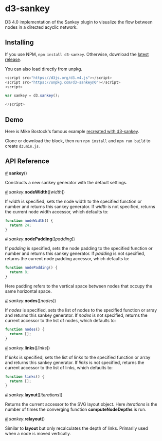 # d3-sankey

D3 4.0 implementation of the Sankey plugin to visualize the flow between nodes in a directed acyclic network.

## Installing

If you use NPM, `npm install d3-sankey`. Otherwise, download the [latest release](https://github.com/d3/d3-sankey/releases/latest).

You can also load directly from unpkg.

```javascript
<script src="https://d3js.org/d3.v4.js"></script>
<script src="https://unpkg.com/d3-sankey@0"></script>
<script>

var sankey = d3.sankey();

</script>
```

## Demo
Here is Mike Bostock's famous example [recreated with d3-sankey](http://bl.ocks.org/xaranke/9ada4c74a87b57ae7308).

Clone or download the block, then run `npm install` and `npm run build` to create `d3.min.js`.  

## API Reference

<a href="#sankey" name="sankey">#</a> <b>sankey</b>()

Constructs a new sankey generator with the default settings.

<a name="sankey_nodeWidth" href="#sankey_nodeWidth">#</a> <i>sankey</i>.<b>nodeWidth</b>([<i>width</i>])

If <i>width</i> is specified, sets the node width to the specified function or number and returns this sankey generator. If <i>width</i> is not specified, returns the current node width accessor, which defaults to:

```js
function nodeWidth() {
  return 24;
}
```

<a name="sankey_nodePadding" href="#sankey_nodePadding">#</a> <i>sankey</i>.<b>nodePadding</b>([<i>padding</i>])

If <i>padding</i> is specified, sets the node padding to the specified function or number and returns this sankey generator. If <i>padding</i> is not specified, returns the current node padding accessor, which defaults to:

```js
function nodePadding() {
  return 8;
}
```
Here padding refers to the vertical space between nodes that occupy the same horizontal space.

<a name="sankey_nodes" href="#sankey_nodes">#</a> <i>sankey</i>.<b>nodes</b>([<i>nodes</i>])

If <i>nodes</i> is specified, sets the list of nodes to the specified function or array and returns this sankey generator. If <i>nodes</i> is not specified, returns the current accessor to the list of nodes, which defaults to:

```js
function nodes() {
  return [];
}
```

<a name="sankey_links" href="#sankey_links">#</a> <i>sankey</i>.<b>links</b>([<i>links</i>])

If <i>links</i> is specified, sets the list of links to the specified function or array and returns this sankey generator. If <i>links</i> is not specified, returns the current accessor to the list of links, which defaults to:

```js
function links() {
  return [];
}
```

<a name="sankey_layout" href="#sankey_layout">#</a> <i>sankey</i>.<b>layout</b>([<i>iterations</i>])

Returns the current accessor to the SVG layout object. Here <i>iterations</i> is the number of times the converging function <b>computeNodeDepths</b> is run.

<a name="sankey_relayout" href="#sankey_relayout">#</a> <i>sankey</i>.<b>relayout</b>()

Similar to <b>layout</b> but only recalculates the depth of links. Primarily used when a node is moved vertically.
